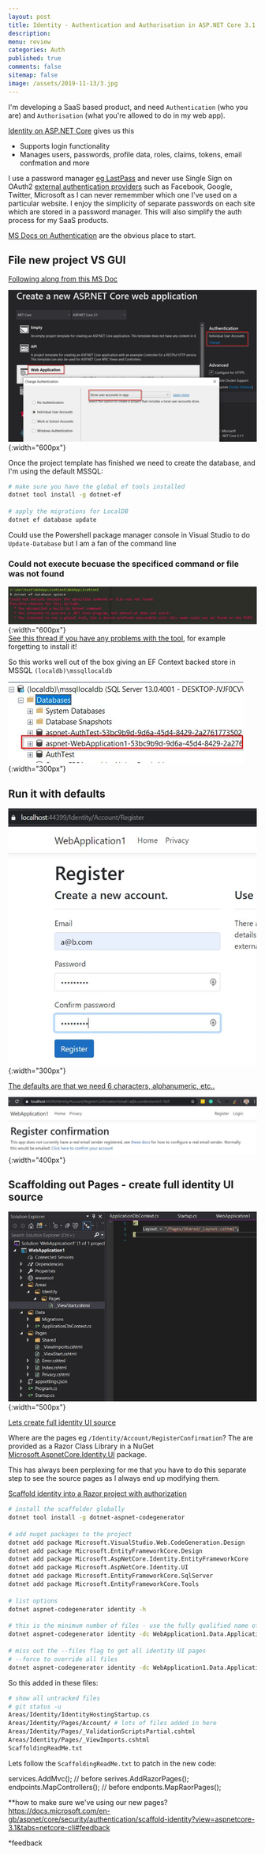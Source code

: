 ```yaml
---
layout: post
title: Identity - Authentication and Authorisation in ASP.NET Core 3.1 
description: 
menu: review
categories: Auth 
published: true 
comments: false     
sitemap: false
image: /assets/2019-11-13/3.jpg
---
```

I'm developing a SaaS based product, and need `Authentication` (who you are) and `Authorisation` (what you're allowed to do in my web app).

[Identity on ASP.NET Core](https://docs.microsoft.com/en-gb/aspnet/core/security/authentication/identity?view=aspnetcore-3.1&tabs=visual-studio) gives us this

- Supports login functionality
- Manages users, passwords, profile data, roles, claims, tokens, email confmation and more

I use a password manager [eg LastPass](https://lastpass.com) and never use Single Sign on OAuth2 [external authentication providers](https://docs.microsoft.com/en-gb/aspnet/core/security/authentication/social/?view=aspnetcore-3.1&tabs=visual-studio) such as Facebook, Google, Twitter, Microsoft as I can never rememmber which one I've used on a particular website. I enjoy the simplicity of separate passwords on each site which are stored in a password manager. This will also simplify the auth process for my SaaS products.

[MS Docs on Authentication](https://docs.microsoft.com/en-gb/aspnet/core/security/authentication/individual?view=aspnetcore-3.1) are the obvious place to start.

## File new project VS GUI

[Following along from this MS Doc](https://docs.microsoft.com/en-gb/aspnet/core/security/authentication/identity?view=aspnetcore-3.1&tabs=visual-studio) 

![alt text](/assets/2020-01-09/40.jpg "Individual user account"){:width="600px"}  

Once the project template has finished we need to create the database, and I'm using the default MSSQL:

```bash
# make sure you have the global ef tools installed
dotnet tool install -g dotnet-ef

# apply the migrations for LocalDB
dotnet ef database update
```

Could use the Powershell package manager console in Visual Studio to do `Update-Database` but I am a fan of the command line

### Could not execute becuase the specificed command or file was not found

![alt text](/assets/2020-01-09/41.jpg "Error doing a dotnet ef database update"){:width="600px"}  
[See this thread if you have any problems with the tool](https://github.com/dotnet/efcore/issues/15448), for example forgetting to install it!

So this works well out of the box giving an EF Context backed store in MSSQL `(localdb)\mssqllocaldb`

![alt text](/assets/2020-01-09/43.jpg "Generate the db locally using migrations"){:width="300px"}  

## Run it with defaults

![alt text](/assets/2020-01-09/45.jpg "it works!"){:width="300px"}  

[The defaults are that we need 6 characters, alphanumeric, etc..](https://docs.microsoft.com/en-gb/aspnet/core/security/authentication/identity?view=aspnetcore-3.1&tabs=visual-studio#configure-identity-services)

![alt text](/assets/2020-01-09/46.jpg "nice developer friendly auto email confirm"){:width="400px"}  

## Scaffolding out Pages - create full identity UI source

![alt text](/assets/2020-01-09/44.jpg "Where are the pages?"){:width="500px"}  

[Lets create full identity UI source](https://docs.microsoft.com/en-gb/aspnet/core/security/authentication/scaffold-identity?view=aspnetcore-3.1&tabs=visual-studio#create-full-identity-ui-source)

Where are the pages eg `/Identity/Account/RegisterConfirmation`? The are provided as a Razor Class Library in a NuGet [Microsoft.AspnetCore.Identity.UI](https://www.nuget.org/packages/Microsoft.AspNetCore.Identity.UI) package.

This has always been perplexing for me that you have to do this separate step to see the source pages as I always end up modifying them.

[Scaffold identity into a Razor project with authorization](https://docs.microsoft.com/en-gb/aspnet/core/security/authentication/scaffold-identity?view=aspnetcore-3.1&tabs=netcore-cli#scaffold-identity-into-a-razor-project-with-authorization)

```bash
# install the scaffolder globally
dotnet tool install -g dotnet-aspnet-codegenerator

# add nuget packages to the project
dotnet add package Microsoft.VisualStudio.Web.CodeGeneration.Design
dotnet add package Microsoft.EntityFrameworkCore.Design
dotnet add package Microsoft.AspNetCore.Identity.EntityFrameworkCore
dotnet add package Microsoft.AspNetCore.Identity.UI
dotnet add package Microsoft.EntityFrameworkCore.SqlServer
dotnet add package Microsoft.EntityFrameworkCore.Tools

# list options
dotnet aspnet-codegenerator identity -h

# this is the minimum number of files - use the fully qualified name of your DB context
dotnet aspnet-codegenerator identity -dc WebApplication1.Data.ApplicationDbContext --files "Account.Register;Account.Login"

# miss out the --files flag to get all identity UI pages
# --force to override all files
dotnet aspnet-codegenerator identity -dc WebApplication1.Data.ApplicationDbContext --force
```

So this added in these files:

```bash
# show all untracked files
# git status -u
Areas/Identity/IdentityHostingStartup.cs
Areas/Identity/Pages/Account/ # lots of files added in here
Areas/Identity/Pages/_ValidationScriptsPartial.cshtml
Areas/Identity/Pages/_ViewImports.cshtml
ScaffoldingReadMe.txt
```

Lets follow the `ScaffoldingReadMe.txt` to patch in the new code:

services.AddMvc(); // before serives.AddRazorPages();
endpoints.MapControllers(); // before endponts.MapRaorPages();

**how to make sure we've using our new pages?
https://docs.microsoft.com/en-gb/aspnet/core/security/authentication/scaffold-identity?view=aspnetcore-3.1&tabs=netcore-cli#feedback

*feedback



